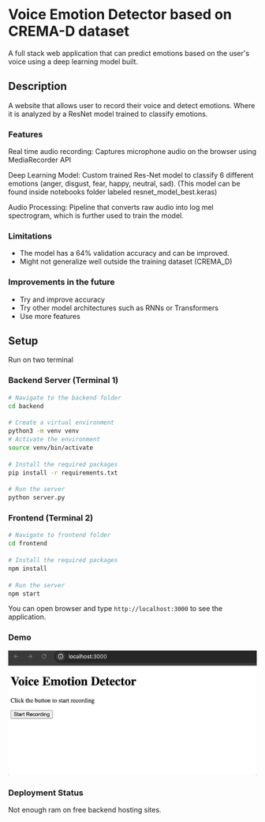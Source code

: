 # Voice Emotion Detector based on CREMA-D dataset

A full stack web application that can predict emotions based on the user's voice using a deep learning model built.


## Description
A website that allows user to record their voice and detect emotions. Where it is analyzed by a ResNet model trained to classify emotions.

### Features
Real time audio recording: Captures microphone audio on the browser using MediaRecorder API

Deep Learning Model: Custom trained Res-Net model to classify 6 different emotions (anger, disgust, fear, happy, neutral, sad). (This model can be found inside notebooks folder labeled resnet_model_best.keras)

Audio Processing: Pipeline that converts raw audio into log mel spectrogram, which is further used to train the model.



### Limitations
- The model has a 64% validation accuracy and can be improved. 
- Might not generalize well outside the training dataset (CREMA_D)

### Improvements in the future
- Try and improve accuracy 
- Try other model architectures such as RNNs or Transformers
- Use more features


## Setup
Run on two terminal


### Backend Server (Terminal 1)
```bash
# Navigate to the backend folder
cd backend

# Create a virtual environment
python3 -m venv venv
# Activate the environment
source venv/bin/activate

# Install the required packages
pip install -r requirements.txt

# Run the server
python server.py
```

### Frontend (Terminal 2)
```bash
# Navigate to frontend folder
cd frontend

# Install the required packages
npm install

# Run the server
npm start
```


You can open browser and type `http://localhost:3000` to see the application.

### Demo
![Project Demo](./Demo_Emotion.gif)

### Deployment Status
Not enough ram on free backend hosting sites.